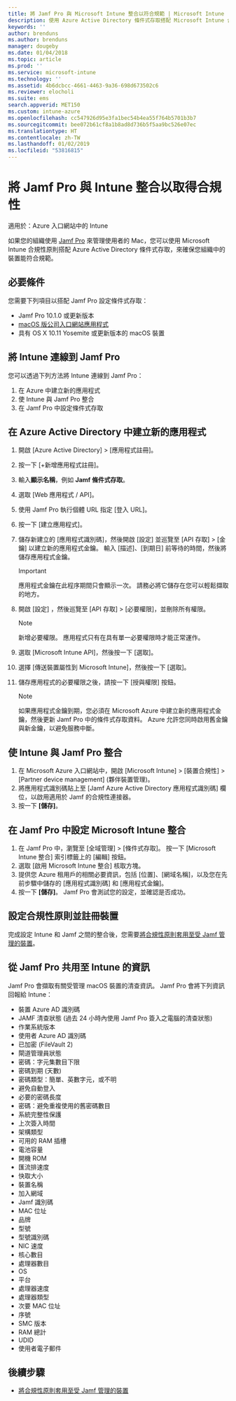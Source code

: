 ```yaml
---
title: 將 Jamf Pro 與 Microsoft Intune 整合以符合規範 | Microsoft Intune
description: 使用 Azure Active Directory 條件式存取搭配 Microsoft Intune 合規性政策來協助保護受 Jamf 管理的裝置。
keywords: ''
author: brenduns
ms.author: brenduns
manager: dougeby
ms.date: 01/04/2018
ms.topic: article
ms.prod: ''
ms.service: microsoft-intune
ms.technology: ''
ms.assetid: 4b6dcbcc-4661-4463-9a36-698d673502c6
ms.reviewer: elocholi
ms.suite: ems
search.appverid: MET150
ms.custom: intune-azure
ms.openlocfilehash: cc547926d95e3fa1bec54b4ea55f764b5701b3b7
ms.sourcegitcommit: bee072b61cf8a1b8ad8d736b5f5aa9bc526e07ec
ms.translationtype: HT
ms.contentlocale: zh-TW
ms.lasthandoff: 01/02/2019
ms.locfileid: "53816815"
---
```

# <a name="integrate-jamf-pro-with-intune-for-compliance"></a>將 Jamf Pro 與 Intune 整合以取得合規性

適用於：Azure 入口網站中的 Intune

如果您的組織使用 [Jamf Pro](https://www.jamf.com) 來管理使用者的 Mac，您可以使用 Microsoft Intune 合規性原則搭配 Azure Active Directory 條件式存取，來確保您組織中的裝置能符合規範。

## <a name="prerequisites"></a>必要條件

您需要下列項目以搭配 Jamf Pro 設定條件式存取：

- Jamf Pro 10.1.0 或更新版本
- [macOS 版公司入口網站應用程式](https://aka.ms/macoscompanyportal)
- 具有 OS X 10.11 Yosemite 或更新版本的 macOS 裝置

## <a name="connecting-intune-to-jamf-pro"></a>將 Intune 連線到 Jamf Pro

您可以透過下列方法將 Intune 連線到 Jamf Pro：

1. 在 Azure 中建立新的應用程式
2. 使 Intune 與 Jamf Pro 整合
3. 在 Jamf Pro 中設定條件式存取

## <a name="create-a-new-application-in-azure-active-directory"></a>在 Azure Active Directory 中建立新的應用程式

1. 開啟 [Azure Active Directory] > [應用程式註冊]。
2. 按一下 [+新增應用程式註冊]。
3. 輸入**顯示名稱**，例如 **Jamf 條件式存取**。
4. 選取 [Web 應用程式 / API]。
5. 使用 Jamf Pro 執行個體 URL 指定 [登入 URL]。
6. 按一下 [建立應用程式]。
7. 儲存新建立的 [應用程式識別碼]，然後開啟 [設定] 並巡覽至 [API 存取] > [金鑰] 以建立新的應用程式金鑰。 輸入 [描述]、[到期日] 前等待的時間，然後將儲存應用程式金鑰。

   > [!IMPORTANT]
   > 應用程式金鑰在此程序期間只會顯示一次。 請務必將它儲存在您可以輕鬆擷取的地方。

8. 開啟 [設定] ，然後巡覽至 [API 存取] > [必要權限]，並刪除所有權限。

   > [!NOTE]
   > 新增必要權限。 應用程式只有在具有單一必要權限時才能正常運作。

9. 選取 [Microsoft Intune API]，然後按一下 [選取]。
10. 選擇 [傳送裝置屬性到 Microsoft Intune]，然後按一下 [選取]。
11. 儲存應用程式的必要權限之後，請按一下 [授與權限] 按鈕。

    > [!NOTE]
    > 如果應用程式金鑰到期，您必須在 Microsoft Azure 中建立新的應用程式金鑰，然後更新 Jamf Pro 中的條件式存取資料。 Azure 允許您同時啟用舊金鑰與新金鑰，以避免服務中斷。

## <a name="enable-intune-to-integrate-with-jamf-pro"></a>使 Intune 與 Jamf Pro 整合

1. 在 Microsoft Azure 入口網站中，開啟 [Microsoft Intune] > [裝置合規性] > [Partner device management] \(夥伴裝置管理)。
2. 將應用程式識別碼貼上至 [Jamf Azure Active Directory 應用程式識別碼] 欄位，以啟用適用於 Jamf 的合規性連接器。
3. 按一下 **[儲存]**。

## <a name="configure-microsoft-intune-integration-in-jamf-pro"></a>在 Jamf Pro 中設定 Microsoft Intune 整合

1. 在 Jamf Pro 中，瀏覽至 [全域管理] > [條件式存取]。 按一下 [Microsoft Intune 整合] 索引標籤上的 [編輯] 按鈕。
2. 選取 [啟用 Microsoft Intune 整合] 核取方塊。
3. 提供您 Azure 租用戶的相關必要資訊，包括 [位置]、[網域名稱]，以及您在先前步驟中儲存的 [應用程式識別碼] 和 [應用程式金鑰]。
4. 按一下 **[儲存]**。 Jamf Pro 會測試您的設定，並確認是否成功。

## <a name="set-up-compliance-policies-and-register-devices"></a>設定合規性原則並註冊裝置

完成設定 Intune 和 Jamf 之間的整合後，您需要[將合規性原則套用至受 Jamf 管理的裝置](conditional-access-assign-jamf.md)。

## <a name="information-shared-from-jamf-pro-to-intune"></a>從 Jamf Pro 共用至 Intune 的資訊

Jamf Pro 會擷取有關受管理 macOS 裝置的清查資訊。 Jamf Pro 會將下列資訊回報給 Intune：

* 裝置 Azure AD 識別碼
* JAMF 清查狀態 (過去 24 小時內使用 Jamf Pro 簽入之電腦的清查狀態)
* 作業系統版本
* 使用者 Azure AD 識別碼
* 已加密 (FileVault 2)
* 閘道管理員狀態
* 密碼：字元集數目下限
* 密碼到期 (天數)
* 密碼類型：簡單、英數字元，或不明
* 避免自動登入
* 必要的密碼長度
* 密碼：避免重複使用的舊密碼數目
* 系統完整性保護
* 上次簽入時間
* 架構類型
* 可用的 RAM 插槽
* 電池容量
* 開機 ROM
* 匯流排速度
* 快取大小
* 裝置名稱
* 加入網域
* Jamf 識別碼
* MAC 位址
* 品牌
* 型號
* 型號識別碼
* NIC 速度
* 核心數目
* 處理器數目
* OS
* 平台
* 處理器速度
* 處理器類型
* 次要 MAC 位址
* 序號
* SMC 版本
* RAM 總計
* UDID
* 使用者電子郵件

## <a name="next-steps"></a>後續步驟

- [將合規性原則套用至受 Jamf 管理的裝置](conditional-access-assign-jamf.md)
